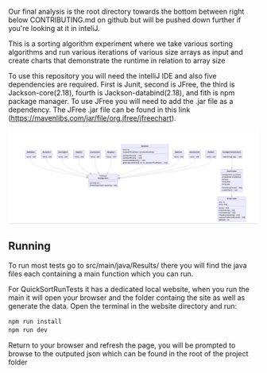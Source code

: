 Our final analysis is the root directory towards the bottom between right below CONTRIBUTING.md on github but will be pushed down further if you're looking at it in inteliJ. 

This is a sorting algorithm experiment where we take various sorting algorithms
and run various iterations of various size arrays as input and create charts
that demonstrate the runtime in relation to array size

To use this repository you will need the intelliJ IDE and also five dependencies
are required. First is Junit, second is JFree, the third is Jackson-core(2.18), fourth is Jackson-databind(2.18), and fith is npm package manager. To use JFree you will need
to add the .jar file as a dependency. The JFree .jar file can be found in this
link (https://mavenlibs.com/jar/file/org.jfree/jfreechart).

<img src="ScreenShots/UML.png" alt="UML" width="1000">

## Running

To run most tests go to src/main/java/Results/ there you will find the java files each containing a main function which you can run.

For QuickSortRunTests it has a dedicated local website, when you run the main it will open your browser and the folder containg the site as well as generate the data. Open the terminal in the website directory and run:

```bash
npm run install
npm run dev
```

Return to your browser and refresh the page, you will be prompted to browse to the outputed json which can be found in the root of the project folder
